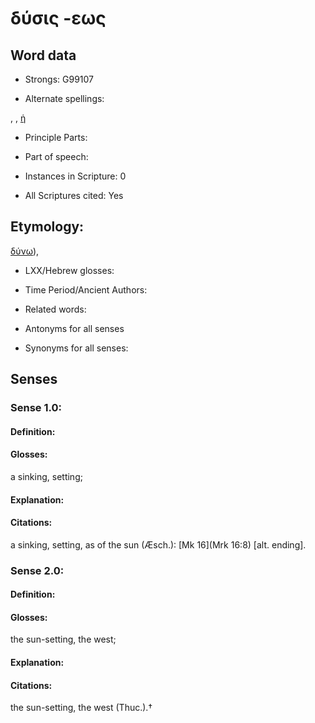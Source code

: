 # δύσις -εως

<!-- Status: S2=NeedsEdits -->
<!-- Lexica used for edits:   -->

## Word data

* Strongs: G99107

* Alternate spellings:

, , [ἡ]() 

* Principle Parts: 


* Part of speech: 


* Instances in Scripture: 0

* All Scriptures cited: Yes

## Etymology: 

[δύνω]()), 

* LXX/Hebrew glosses: 


* Time Period/Ancient Authors: 


* Related words: 

* Antonyms for all senses

* Synonyms for all senses: 


## Senses 


### Sense  1.0: 

#### Definition: 

#### Glosses: 

a sinking, setting; 

#### Explanation: 


#### Citations: 

a sinking, setting, as of the sun (Æsch.): [Mk 16](Mrk 16:8) [alt. ending]. 

### Sense  2.0: 

#### Definition: 

#### Glosses: 

the sun-setting, the west; 

#### Explanation: 


#### Citations: 

the sun-setting, the west (Thuc.).†
